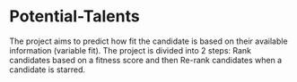 # Potential-Talents
The project aims to predict how fit the candidate is based on their available information (variable fit). The project is divided into 2 steps: Rank candidates based on a fitness score and then  Re-rank candidates when a candidate is starred.
